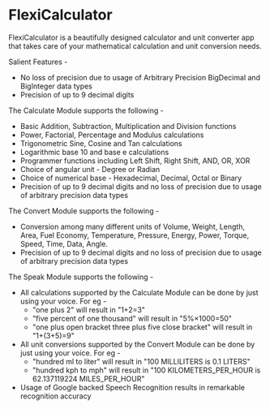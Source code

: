 # FlexiCalculator

FlexiCalculator is a beautifully designed calculator and unit converter app that takes care of your
mathematical calculation and unit conversion needs.

Salient Features -
- No loss of precision due to usage of Arbitrary Precision BigDecimal and BigInteger data types
- Precision of up to 9 decimal digits

The Calculate Module supports the following -
- Basic Addition, Subtraction, Multiplication and Division functions
- Power, Factorial, Percentage and Modulus calculations
- Trigonometric Sine, Cosine and Tan calculations
- Logarithmic base 10 and base e calculations
- Programmer functions including Left Shift, Right Shift, AND, OR, XOR
- Choice of angular unit - Degree or Radian
- Choice of numerical base - Hexadecimal, Decimal, Octal or Binary
- Precision of up to 9 decimal digits and no loss of precision due to usage of arbitrary precision
data types

The Convert Module supports the following -
- Conversion among many different units of Volume, Weight, Length, Area, Fuel Economy, Temperature, 
Pressure, Energy, Power, Torque, Speed, Time, Data, Angle.
- Precision of up to 9 decimal digits and no loss of precision due to usage of arbitrary precision
data types

The Speak Module supports the following -
- All calculations supported by the Calculate Module can be done by just using your voice. For eg -
    - "one plus 2" will result in "1+2=3"
    - "five percent of one thousand" will result in "5%×1000=50"
    - "one plus open bracket three plus five close bracket" will result in "1+(3+5)=9"
- All unit conversions supported by the Convert Module can be done by just using your voice. For eg -
    - "hundred ml to liter" will result in "100 MILLILITERS is 0.1 LITERS"
    - "hundred kph to mph" will result in "100 KILOMETERS_PER_HOUR is 62.137119224 MILES_PER_HOUR"
- Usage of Google backed Speech Recognition results in remarkable recognition accuracy